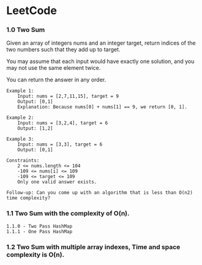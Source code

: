 # LeetCode

### 1.0 Two Sum
Given an array of integers nums and an integer target, return indices of the two numbers such that they add up to target.

You may assume that each input would have exactly one solution, and you may not use the same element twice.

You can return the answer in any order.

    Example 1:
        Input: nums = [2,7,11,15], target = 9
        Output: [0,1]
        Explanation: Because nums[0] + nums[1] == 9, we return [0, 1].

    Example 2:
        Input: nums = [3,2,4], target = 6
        Output: [1,2]

    Example 3:
        Input: nums = [3,3], target = 6
        Output: [0,1]

    Constraints:
        2 <= nums.length <= 104
        -109 <= nums[i] <= 109
        -109 <= target <= 109
        Only one valid answer exists.

    Follow-up: Can you come up with an algorithm that is less than O(n2) time complexity?

### 1.1 Two Sum with the complexity of O(n).
    1.1.0 - Two Pass HashMap
    1.1.1 - One Pass HashMap

### 1.2 Two Sum with multiple array indexes, Time and space complexity is O(n).

